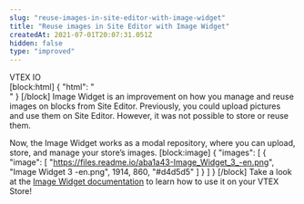 ```yaml
---
slug: "reuse-images-in-site-editor-with-image-widget"
title: "Reuse images in Site Editor with Image Widget"
createdAt: 2021-07-01T20:07:31.051Z
hidden: false
type: "improved"
---
```


<div class="badge" id="vtex-io">VTEX IO</div>
[block:html]
{
  "html": "<br/>"
}
[/block]
Image Widget is an improvement on how you manage and reuse images on blocks from Site Editor. Previously, you could upload pictures and use them on Site Editor. However, it was not possible to store or reuse them. 

Now, the Image Widget works as a modal repository, where you can upload, store, and manage your store’s images.
[block:image]
{
  "images": [
    {
      "image": [
        "https://files.readme.io/aba1a43-Image_Widget_3_-en.png",
        "Image Widget 3 -en.png",
        1914,
        860,
        "#d4d5d5"
      ]
    }
  ]
}
[/block]
Take a look at the [Image Widget documentation](https://help.vtex.com/en/tutorial/image-widget--7pRSVI2xXpQUzjUZj0m4ov?&utm) to learn how to use it on your VTEX Store!